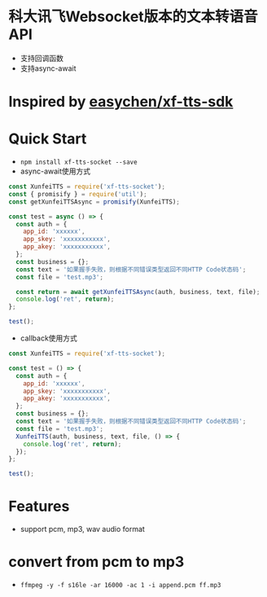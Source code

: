 # 科大讯飞Websocket版本的文本转语音API
- 支持回调函数
- 支持async-await

# Inspired by [easychen/xf-tts-sdk](https://github.com/easychen/xf-tts-sdk)

# Quick Start
- `npm install xf-tts-socket --save`
- async-await使用方式
```js
const XunfeiTTS = require('xf-tts-socket');
const { promisify } = require('util');
const getXunfeiTTSAsync = promisify(XunfeiTTS);

const test = async () => {
  const auth = {
    app_id: 'xxxxxx',
    app_skey: 'xxxxxxxxxxx',
    app_akey: 'xxxxxxxxxxx',
  };
  const business = {};
  const text = '如果握手失败，则根据不同错误类型返回不同HTTP Code状态码';
  const file = 'test.mp3';

  const return = await getXunfeiTTSAsync(auth, business, text, file);
  console.log('ret', return);
};

test();
```
- callback使用方式
```js
const XunfeiTTS = require('xf-tts-socket');

const test = () => {
  const auth = {
    app_id: 'xxxxxx',
    app_skey: 'xxxxxxxxxxx',
    app_akey: 'xxxxxxxxxxx',
  };
  const business = {};
  const text = '如果握手失败，则根据不同错误类型返回不同HTTP Code状态码';
  const file = 'test.mp3';
  XunfeiTTS(auth, business, text, file, () => {
    console.log('ret', return);
  });
};

test();
```

# Features
- support pcm, mp3, wav audio format

# convert from pcm to mp3
- `ffmpeg -y -f s16le -ar 16000 -ac 1 -i append.pcm ff.mp3`